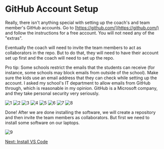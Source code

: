 # GitHub Account Setup

Really, there isn't anything special with setting up the coach's and team member's GitHub accounts. Go to [https://github.com/](https://github.com/) and follow the instructions for a free account. You will not need any of the "extras". 

Eventually the coach will need to invite the team members to act as collaborators in the repo. But to do that, they will need to have their account set up first and the coach will need to set up the repo.

Pro tip: Some schools restrict the emails that the students can receive (for instance, some schools may block emails from outside of the school). Make sure the kids use an email address that they can check while setting up the account. I asked my school's IT department to allow emails from GitHub through, which is reasonable in my opinion. GitHub is a Microsoft company, and they take personal security very seriously.

![1](https://github.com/user-attachments/assets/112e1631-7a87-426f-9af2-839ca98349bc)
![2](https://github.com/user-attachments/assets/ba902489-b55f-4ecd-bafd-00bd9a261c4c)
![3](https://github.com/user-attachments/assets/be3db6cd-dc58-4ce8-a58e-909885ad9354)
![4](https://github.com/user-attachments/assets/f970fff5-d630-423c-a373-2cc53139b460)
![5](https://github.com/user-attachments/assets/40e423fe-1ca5-40ce-b835-e9df50cd1728)
![6](https://github.com/user-attachments/assets/5faf900e-dd0e-4bef-a1a6-7d6f6020b41e)
![7](https://github.com/user-attachments/assets/aab7cd44-6c25-41ef-a3b1-6ebef479a280)
![8](https://github.com/user-attachments/assets/3b105a5b-e161-452a-88f0-88a1c6867455)

Done! After we are done installing the software, we will create a repository and then invite the team members as collaborators. But first we need to install some software on our laptops.

![9](https://github.com/user-attachments/assets/bf08a83f-f5f4-4772-886e-a4fff7f16da0)

[Next: Install VS Code](https://github.com/MrGibbage/fll-pybricks-vscode-tutorial/blob/main/install-vs-code.md)
